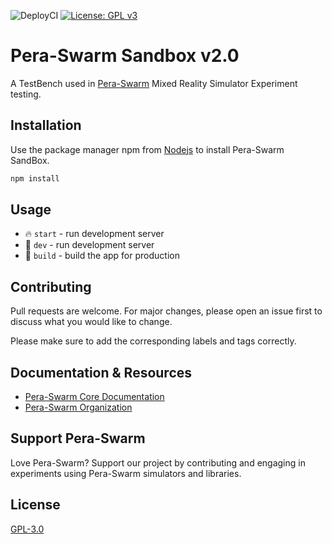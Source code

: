 ![DeployCI](https://github.com/Pera-Swarm/sandbox/actions/workflows/publish.yml/badge.svg)
[![License: GPL v3](https://img.shields.io/badge/License-GPL%20v3-blue.svg)](http://www.gnu.org/licenses/gpl-3.0)

# Pera-Swarm Sandbox v2.0 

A TestBench used in [Pera-Swarm](https://pera-swarm.ce.pdn.ac.lk) Mixed Reality Simulator Experiment testing.

## Installation

Use the package manager npm from [Nodejs](https://nodejs.org/) to install Pera-Swarm SandBox.

```bash
npm install
```

## Usage

* 🔥 `start` - run development server
* 🔧 `dev` - run development server
* 🔧 `build` - build the app for production

## Contributing
Pull requests are welcome. For major changes, please open an issue first to discuss what you would like to change.

Please make sure to add the corresponding labels and tags correctly.

## Documentation & Resources

* [Pera-Swarm Core Documentation](https://pera-swarm.github.io/docs/)
* [Pera-Swarm Organization](https://github.com/Pera-Swarm/)

## Support Pera-Swarm

Love Pera-Swarm? Support our project by contributing and engaging in experiments using Pera-Swarm simulators and libraries.

## License
[GPL-3.0](https://github.com/Pera-Swarm/sandbox/blob/main/LICENSE)
